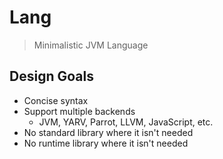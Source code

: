 # Lang
> Minimalistic JVM Language

## Design Goals
* Concise syntax
* Support multiple backends
  * JVM, YARV, Parrot, LLVM, JavaScript, etc.
* No standard library where it isn't needed
* No runtime library where it isn't needed
